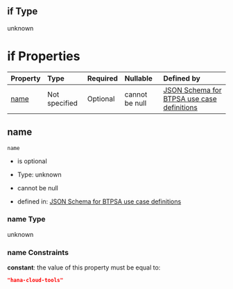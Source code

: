 ## if Type

unknown

# if Properties

| Property      | Type          | Required | Nullable       | Defined by                                                                                                                                                                                                        |
| :------------ | :------------ | :------- | :------------- | :---------------------------------------------------------------------------------------------------------------------------------------------------------------------------------------------------------------- |
| [name](#name) | Not specified | Optional | cannot be null | [JSON Schema for BTPSA use case definitions](btpsa-usecase-properties-services-items-allof-2-then-allof-23-if-properties-name.md "undefined#/properties/services/items/allOf/2/then/allOf/23/if/properties/name") |

## name



`name`

*   is optional

*   Type: unknown

*   cannot be null

*   defined in: [JSON Schema for BTPSA use case definitions](btpsa-usecase-properties-services-items-allof-2-then-allof-23-if-properties-name.md "undefined#/properties/services/items/allOf/2/then/allOf/23/if/properties/name")

### name Type

unknown

### name Constraints

**constant**: the value of this property must be equal to:

```json
"hana-cloud-tools"
```
